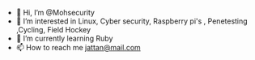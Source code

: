 - 👋 Hi, I’m @Mohsecurity
- 👀 I’m interested in Linux, Cyber security, Raspberry pi's , Penetesting  ,Cycling, Field Hockey
- 🌱 I’m currently learning Ruby
- 📫 How to reach me  jattan@mail.com

<!---
Mohsecurity/Mohsecurity is a ✨ special ✨ repository because its `README.md` (this file) appears on your GitHub profile.
You can click the Preview link to take a look at your changes.
--->
